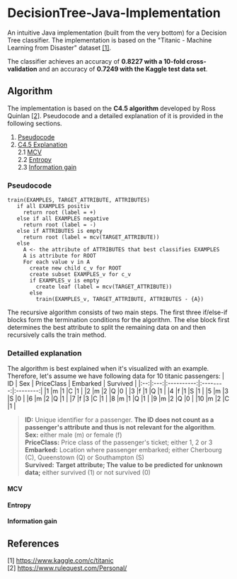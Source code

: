 # DecisionTree-Java-Implementation
An intuitive Java implementation (built from the very bottom) for a Decision Tree classifier. The implementation is based on the "Titanic - Machine Learning from Disaster" dataset [[1]](#references).

The classifier achieves an accuracy of **0.8227 with a 10-fold cross-validation** and an accuracy of **0.7249 with the Kaggle test data set**.

## Algorithm
The implementation is based on the **C4.5 algorithm** developed by Ross Quinlan [[2]](#references). Pseudocode and a detailed explanation of it is provided in the following sections.
1. [Pseudocode](#pseudocode)
2. [C4.5 Explanation](#detailled-explanation)  
  2.1 [MCV](#mcv)  
  2.2 [Entropy](#entropy)  
  2.3 [Information gain](#information-gain)  

### Pseudocode
```
train(EXAMPLES, TARGET_ATTRIBUTE, ATTRIBUTES)
   if all EXAMPLES positiv
     return root (label = +)
   else if all EXAMPLES negative
     return root (label = -)
   else if ATTRIBUTES is empty
     return root (label = mcv(TARGET_ATTRIBUTE))
   else
     A <- the attribute of ATTRIBUTES that best classifies EXAMPLES
     A is attribute for ROOT
     For each value v in A
       create new child c_v for ROOT
       create subset EXAMPLES_v for c_v
       if EXAMPLES_v is empty
         create leaf (label = mcv(TARGET_ATTRIBUTE))
       else
         train(EXAMPLES_v, TARGET_ATTRIBUTE, ATTRIBUTES - {A})
```
The recursive algorithm consists of two main steps. The first three if/else-if blocks form the termination conditions for the algorithm. The else block first determines the best attribute to split the remaining data on and then recursively calls the train method.

### Detailled explanation
The algorithm is best explained when it's visualized with an example. Therefore, let's assume we have following data for 10 titanic passengers: 
| ID | Sex | PriceClass | Embarked | Survived |
|:--:|:---:|:----------:|:--------:|:--------:|
|1   |m    |1           |C         |1         |
|2   |m    |2           |Q         |0         |
|3   |f    |1           |Q         |1         |
|4   |f    |1           |S         |1         |
|5   |m    |3           |S         |0         |
|6   |m    |2           |Q         |1         |
|7   |f    |3           |C         |1         |
|8   |m    |1           |Q         |1         |
|9   |m    |2           |Q         |0         |
|10  |m    |2           |C         |1         |
> **ID:** Unique identifier for a passenger. **The ID does not count as a passenger's attribute and thus is not relevant for the algorithm**.<br/>
> **Sex:** either male (m) or female (f)<br/>
> **PriceClass:** Price class of the passenger's ticket; either 1, 2 or 3<br/>
> **Embarked:** Location where passenger embarked; either Cherbourg (C), Queenstown (Q) or Southampton (S)<br/>
> **Survived:** **Target attribute; The value to be predicted for unknown data;** either survived (1) or not survived (0)<br/>
#### MCV
#### Entropy
#### Information gain

## References
[1] https://www.kaggle.com/c/titanic<br/>
[2] https://www.rulequest.com/Personal/
